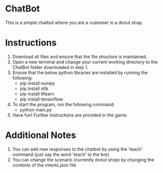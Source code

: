 # ChatBot
This is a simple chatbot where you are a customer in a donut shop.

# Instructions
1. Download all files and ensure that the file structure is maintained.
2. Open a new terminal and change your current working directory to the ChatBot folder downloaded in step 1.
3. Ensure that the below python libraries are installed by running the following:
   * pip install numpy
   * pip install nltk
   * pip install tflearn
   * pip install tensorflow
4. To start the program, run the following command:
   * python main.py
5. Have fun! Further instructions are provided in the game.

# Additional Notes
1. You can add new responses to the chatbot by using the 'teach' command (just say the word 'teach' to the bot).
2. You can change the scenario (currently donut shop) by changing the contents of the intents.json file
